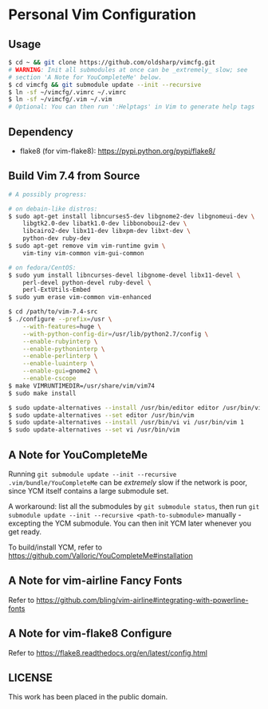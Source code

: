 Personal Vim Configuration
==========================


Usage
-----

```sh
$ cd ~ && git clone https://github.com/oldsharp/vimcfg.git
# WARNING: Init all submodules at once can be _extremely_ slow; see
# section 'A Note for YouCompleteMe' below.
$ cd vimcfg && git submodule update --init --recursive
$ ln -sf ~/vimcfg/.vimrc ~/.vimrc
$ ln -sf ~/vimcfg/.vim ~/.vim
# Optional: You can then run ':Helptags' in Vim to generate help tags
```


Dependency
----------

 - flake8 (for vim-flake8): https://pypi.python.org/pypi/flake8/


Build Vim 7.4 from Source
-------------------------

```sh
# A possibly progress:

# on debain-like distros:
$ sudo apt-get install libncurses5-dev libgnome2-dev libgnomeui-dev \
    libgtk2.0-dev libatk1.0-dev libbonoboui2-dev \
    libcairo2-dev libx11-dev libxpm-dev libxt-dev \
    python-dev ruby-dev
$ sudo apt-get remove vim vim-runtime gvim \
    vim-tiny vim-common vim-gui-common

# on fedora/CentOS:
$ sudo yum install libncurses-devel libgnome-devel libx11-devel \
    perl-devel python-devel ruby-devel \
    perl-ExtUtils-Embed
$ sudo yum erase vim-common vim-enhanced

$ cd /path/to/vim-7.4-src
$ ./configure --prefix=/usr \
    --with-features=huge \
    --with-python-config-dir=/usr/lib/python2.7/config \
    --enable-rubyinterp \
    --enable-pythoninterp \
    --enable-perlinterp \
    --enable-luainterp \
    --enable-gui=gnome2 \
    --enable-cscope
$ make VIMRUNTIMEDIR=/usr/share/vim/vim74
$ sudo make install

$ sudo update-alternatives --install /usr/bin/editor editor /usr/bin/vim 1
$ sudo update-alternatives --set editor /usr/bin/vim
$ sudo update-alternatives --install /usr/bin/vi vi /usr/bin/vim 1
$ sudo update-alternatives --set vi /usr/bin/vim
```


A Note for YouCompleteMe
------------------------

Running `git submodule update --init --recursive .vim/bundle/YouCompleteMe` can be _extremely_ slow if the network is poor, since YCM itself contains a large submodule set.

A workaround: list all the submodules by `git submodule status`, then run `git submodule update --init --recursive <path-to-submodule>` manually - excepting the YCM submodule.  You can then init YCM later whenever you get ready.

To build/install YCM, refer to https://github.com/Valloric/YouCompleteMe#installation


A Note for vim-airline Fancy Fonts
----------------------------------

Refer to https://github.com/bling/vim-airline#integrating-with-powerline-fonts


A Note for vim-flake8 Configure
-------------------------------

Refer to https://flake8.readthedocs.org/en/latest/config.html


LICENSE
-------

This work has been placed in the public domain.
